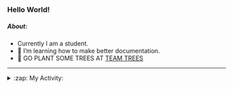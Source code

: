 ### Hello World!

##### About:
- Currently I am a student.
- 🌱 I’m learning how to make better documentation.
- 🌱 GO PLANT SOME TREES AT [TEAM TREES](https://teamtrees.org/)

---
<details>
  <summary>:zap: My Activity:</summary>
  
<!--START_SECTION:waka-->
![Code Time](http://img.shields.io/badge/Code%20Time-1%2C171%20hrs%2027%20mins-blue)

**I'm a Night 🦉** 

```text
🌞 Morning                1897 commits        ███░░░░░░░░░░░░░░░░░░░░░░   10.11 % 
🌆 Daytime                6388 commits        █████████░░░░░░░░░░░░░░░░   34.04 % 
🌃 Evening                5349 commits        ███████░░░░░░░░░░░░░░░░░░   28.50 % 
🌙 Night                  5132 commits        ███████░░░░░░░░░░░░░░░░░░   27.35 % 
```
📅 **I'm Most Productive on Wednesday** 

```text
Monday                   2650 commits        ████░░░░░░░░░░░░░░░░░░░░░   14.12 % 
Tuesday                  2566 commits        ███░░░░░░░░░░░░░░░░░░░░░░   13.67 % 
Wednesday                4396 commits        ██████░░░░░░░░░░░░░░░░░░░   23.43 % 
Thursday                 2416 commits        ███░░░░░░░░░░░░░░░░░░░░░░   12.87 % 
Friday                   1949 commits        ███░░░░░░░░░░░░░░░░░░░░░░   10.39 % 
Saturday                 1642 commits        ██░░░░░░░░░░░░░░░░░░░░░░░   08.75 % 
Sunday                   3147 commits        ████░░░░░░░░░░░░░░░░░░░░░   16.77 % 
```


📊 **This Week I Spent My Time On** 

```text
🔥 Editors: 
IntelliJ                 4 hrs 56 mins       █████████████████░░░░░░░░   66.16 % 
VS Code                  2 hrs 31 mins       ████████░░░░░░░░░░░░░░░░░   33.84 % 

🐱‍💻 Projects: 
intro                    4 hrs 45 mins       ████████████████░░░░░░░░░   63.77 % 
iris-flower-ml           2 hrs 31 mins       ████████░░░░░░░░░░░░░░░░░   33.84 % 
android-demo             7 mins              ░░░░░░░░░░░░░░░░░░░░░░░░░   01.73 % 
Unknown Project          2 mins              ░░░░░░░░░░░░░░░░░░░░░░░░░   00.65 % 
```


 Last Updated on 26/08/2023 10:10:46 UTC
<!--END_SECTION:waka-->
</details>
